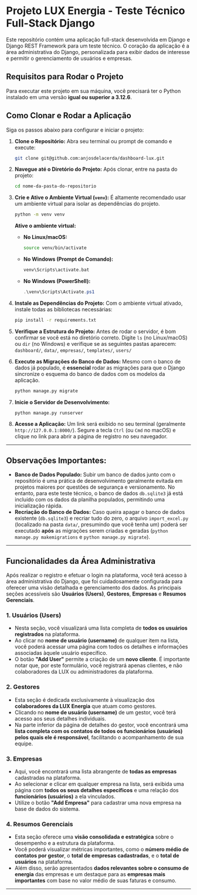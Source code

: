# Projeto LUX Energia - Teste Técnico Full-Stack Django

Este repositório contém uma aplicação full-stack desenvolvida em Django e Django REST Framework para um teste técnico. O coração da aplicação é a área administrativa do Django, personalizada para exibir dados de interesse e permitir o gerenciamento de usuários e empresas.

## Requisitos para Rodar o Projeto

Para executar este projeto em sua máquina, você precisará ter o Python instalado em uma versão **igual ou superior a 3.12.6**.

## Como Clonar e Rodar a Aplicação

Siga os passos abaixo para configurar e iniciar o projeto:

1.  **Clone o Repositório:**
    Abra seu terminal ou prompt de comando e execute:
    ```bash
    git clone git@github.com:anjosdelacerda/dashboard-lux.git
    ```

2.  **Navegue até o Diretório do Projeto:**
    Após clonar, entre na pasta do projeto:
    ```bash
    cd nome-da-pasta-do-repositorio
    ```

3.  **Crie e Ative o Ambiente Virtual (`venv`):**
    É altamente recomendado usar um ambiente virtual para isolar as dependências do projeto.
    ```bash
    python -m venv venv
    ```
    **Ative o ambiente virtual:**
    * **No Linux/macOS:**
        ```bash
        source venv/bin/activate
        ```
    * **No Windows (Prompt de Comando):**
        ```cmd
        venv\Scripts\activate.bat
        ```
    * **No Windows (PowerShell):**
        ```powershell
        .\venv\Scripts\Activate.ps1
        ```

4.  **Instale as Dependências do Projeto:**
    Com o ambiente virtual ativado, instale todas as bibliotecas necessárias:
    ```bash
    pip install -r requirements.txt
    ```

5.  **Verifique a Estrutura do Projeto:**
    Antes de rodar o servidor, é bom confirmar se você está no diretório correto. Digite `ls` (no Linux/macOS) ou `dir` (no Windows) e verifique se as seguintes pastas aparecem:
    `dashboard/`, `data/`, `empresas/`, `templates/`, `users/`

6.  **Execute as Migrações do Banco de Dados:**
    Mesmo com o banco de dados já populado, é **essencial** rodar as migrações para que o Django sincronize o esquema do banco de dados com os modelos da aplicação.
    ```bash
    python manage.py migrate
    ```

7.  **Inicie o Servidor de Desenvolvimento:**
    ```bash
    python manage.py runserver
    ```

8.  **Acesse a Aplicação:**
    Um link será exibido no seu terminal (geralmente `http://127.0.0.1:8000/`). Segure a tecla `Ctrl` (ou `Cmd` no macOS) e clique no link para abrir a página de registro no seu navegador.

---

## Observações Importantes:

* **Banco de Dados Populado:** Subir um banco de dados junto com o repositório é uma prática de desenvolvimento geralmente evitada em projetos maiores por questões de segurança e versionamento. No entanto, para este teste técnico, o banco de dados `db.sqlite3` já está incluído com os dados da planilha populados, permitindo uma inicialização rápida.
* **Recriação do Banco de Dados:** Caso queira apagar o banco de dados existente (`db.sqlite3`) e recriar tudo do zero, o arquivo `import_excel.py` (localizado na pasta `data/`, presumindo que você tenha um) poderá ser executado **após** as migrações serem criadas e geradas (`python manage.py makemigrations` e `python manage.py migrate`).

---

## Funcionalidades da Área Administrativa

Após realizar o registro e efetuar o login na plataforma, você terá acesso à área administrativa do Django, que foi cuidadosamente configurada para oferecer uma visão detalhada e gerenciamento dos dados. As principais seções acessíveis são **Usuários (Users)**, **Gestores**, **Empresas** e **Resumos Gerenciais**.

### 1. Usuários (Users)

* Nesta seção, você visualizará uma lista completa de **todos os usuários registrados** na plataforma.
* Ao clicar no **nome de usuário (username)** de qualquer item na lista, você poderá acessar uma página com todos os detalhes e informações associadas àquele usuário específico.
* O botão **"Add User"** permite a criação de um **novo cliente**. É importante notar que, por este formulário, você registrará apenas clientes, e não colaboradores da LUX ou administradores da plataforma.

### 2. Gestores

* Esta seção é dedicada exclusivamente à visualização dos **colaboradores da LUX Energia** que atuam como gestores.
* Clicando no **nome de usuário (username)** de um gestor, você terá acesso aos seus detalhes individuais.
* Na parte inferior da página de detalhes do gestor, você encontrará uma **lista completa com os contatos de todos os funcionários (usuários) pelos quais ele é responsável**, facilitando o acompanhamento de sua equipe.

### 3. Empresas

* Aqui, você encontrará uma lista abrangente de **todas as empresas** cadastradas na plataforma.
* Ao selecionar e clicar em qualquer empresa na lista, será exibida uma página com **todos os seus detalhes específicos** e uma relação dos **funcionários (usuários)** a ela vinculados.
* Utilize o botão **"Add Empresa"** para cadastrar uma nova empresa na base de dados do sistema.

### 4. Resumos Gerenciais

* Esta seção oferece uma **visão consolidada e estratégica** sobre o desempenho e a estrutura da plataforma.
* Você poderá visualizar métricas importantes, como o **número médio de contatos por gestor**, o **total de empresas cadastradas**, e o **total de usuários** na plataforma.
* Além disso, serão apresentados **dados relevantes sobre o consumo de energia** das empresas e um destaque para as **empresas mais importantes** com base no valor médio de suas faturas e consumo.

---